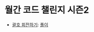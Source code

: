 월간 코드 챌린지 시즌2
======================

- [괄호 회전하기](https://programmers.co.kr/learn/courses/30/lessons/76502): [풀이](./76502.java)
